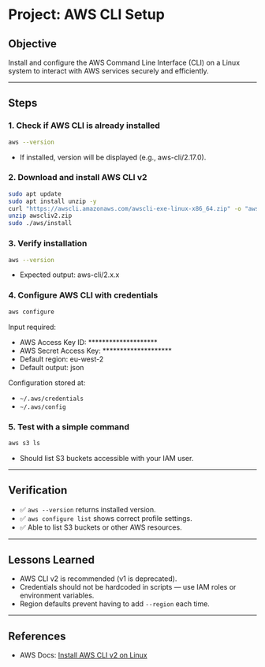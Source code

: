 
# Project: AWS CLI Setup

## Objective
Install and configure the AWS Command Line Interface (CLI) on a Linux system to interact with AWS services securely and efficiently.

---

## Steps

### 1. Check if AWS CLI is already installed
```bash
aws --version
```
- If installed, version will be displayed (e.g., aws-cli/2.17.0).

### 2. Download and install AWS CLI v2
```bash
sudo apt update
sudo apt install unzip -y
curl "https://awscli.amazonaws.com/awscli-exe-linux-x86_64.zip" -o "awscliv2.zip"
unzip awscliv2.zip
sudo ./aws/install
```

### 3. Verify installation
```bash
aws --version
```
- Expected output: aws-cli/2.x.x

### 4. Configure AWS CLI with credentials
```bash
aws configure
```
Input required:
- AWS Access Key ID: ********************
- AWS Secret Access Key: ********************
- Default region: eu-west-2
- Default output: json

Configuration stored at:
- `~/.aws/credentials`
- `~/.aws/config`

### 5. Test with a simple command
```bash
aws s3 ls
```
- Should list S3 buckets accessible with your IAM user.

---

## Verification
- ✅ `aws --version` returns installed version.  
- ✅ `aws configure list` shows correct profile settings.  
- ✅ Able to list S3 buckets or other AWS resources.  

---

## Lessons Learned
- AWS CLI v2 is recommended (v1 is deprecated).  
- Credentials should not be hardcoded in scripts — use IAM roles or environment variables.  
- Region defaults prevent having to add `--region` each time.  

---

## References
- AWS Docs: [Install AWS CLI v2 on Linux](https://docs.aws.amazon.com/cli/latest/userguide/getting-started-install.html)
